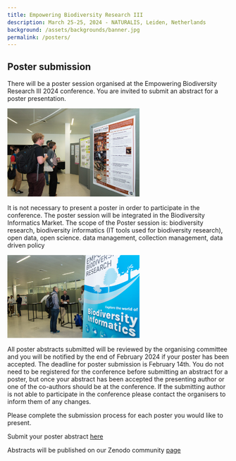 ```yaml
---
title: Empowering Biodiversity Research III
description: March 25-25, 2024 - NATURALIS, Leiden, Netherlands
background: /assets/backgrounds/banner.jpg
permalink: /posters/
---
```

## Poster submission

There will be a poster session organised at the Empowering Biodiversity Research III 2024 conference. You are invited to submit an abstract for a poster presentation. 

 <p class="d-flex justify-content-around align-items-center">
   <img src="/assets/images/ebrposter1.png" width="300">
 </p>

It is not necessary to present a poster in order to participate in the conference. The poster session will be integrated in the Biodiversity Informatics Market. The scope of the Poster session is: biodiversity research, biodiversity informatics (IT tools used for biodiversity research), open data, open science. data management, collection management, data driven policy

 <p class="d-flex justify-content-around align-items-center">
   <img src="assets/images/ebr1.png" width="300">
 </p>

All poster abstracts submitted will be reviewed by the organising committee and you will be notified by the end of February 2024 if your poster has been accepted. The deadline for poster submission is February 14th.
You do not need to be registered for the conference before submitting an abstract for a poster, but once your abstract has been accepted the presenting author or one of the co-authors should be at the conference.
If the submitting author is not able to participate in the conference please contact the organisers to inform them of any changes. 


Please complete the submission process for each poster you would like to present.

Submit your poster abstract [here](https://forms.gle/v4H9UHLpRMUAU4Y26)

Abstracts will be published on our Zenodo community [page](https://zenodo.org/communities/empoweringbiodiversityresearch?q=&l=list&p=1&s=10&sort=newest)
